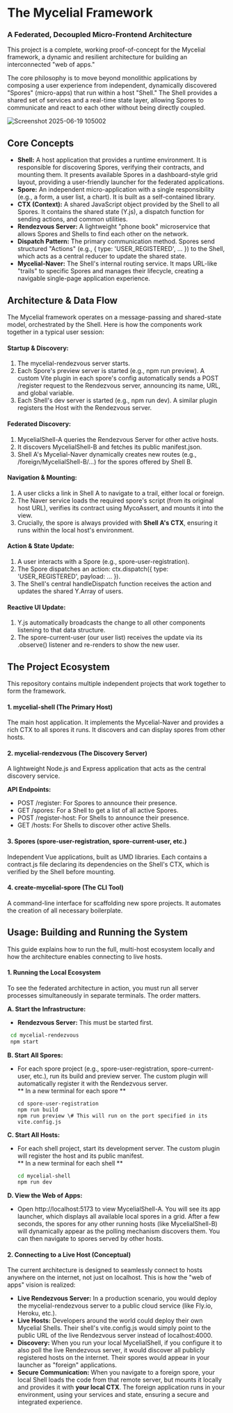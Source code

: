 # **The Mycelial Framework**

### **A Federated, Decoupled Micro-Frontend Architecture**

This project is a complete, working proof-of-concept for the Mycelial framework, a dynamic and resilient architecture for building an interconnected "web of apps."

The core philosophy is to move beyond monolithic applications by composing a user experience from independent, dynamically discovered "Spores" (micro-apps) that run within a host "Shell." The Shell provides a shared set of services and a real-time state layer, allowing Spores to communicate and react to each other without being directly coupled.

![Screenshot 2025-06-19 105002](https://github.com/user-attachments/assets/7f70c971-fcb7-408f-ba38-92e6674db571)


## **Core Concepts**

* **Shell:** A host application that provides a runtime environment. It is responsible for discovering Spores, verifying their contracts, and mounting them. It presents available Spores in a dashboard-style grid layout, providing a user-friendly launcher for the federated applications.  
* **Spore:** An independent micro-application with a single responsibility (e.g., a form, a user list, a chart). It is built as a self-contained library.  
* **CTX (Context):** A shared JavaScript object provided by the Shell to all Spores. It contains the shared state (Y.js), a dispatch function for sending actions, and common utilities.  
* **Rendezvous Server:** A lightweight "phone book" microservice that allows Spores and Shells to find each other on the network.  
* **Dispatch Pattern:** The primary communication method. Spores send structured "Actions" (e.g., { type: 'USER\_REGISTERED', ... }) to the Shell, which acts as a central reducer to update the shared state.  
* **Mycelial-Naver:** The Shell's internal routing service. It maps URL-like "trails" to specific Spores and manages their lifecycle, creating a navigable single-page application experience.

## **Architecture & Data Flow**

The Mycelial framework operates on a message-passing and shared-state model, orchestrated by the Shell. Here is how the components work together in a typical user session:

#### **Startup & Discovery:**

1. The mycelial-rendezvous server starts.  
2. Each Spore's preview server is started (e.g., npm run preview). A custom Vite plugin in each spore's config automatically sends a POST /register request to the Rendezvous server, announcing its name, URL, and global variable.  
3. Each Shell's dev server is started (e.g., npm run dev). A similar plugin registers the Host with the Rendezvous server.

#### **Federated Discovery:**

1. MycelialShell-A queries the Rendezvous Server for other active hosts.  
2. It discovers MycelialShell-B and fetches its public manifest.json.  
3. Shell A's Mycelial-Naver dynamically creates new routes (e.g., /foreign/MycelialShell-B/...) for the spores offered by Shell B.

#### **Navigation & Mounting:**

1. A user clicks a link in Shell A to navigate to a trail, either local or foreign.  
2. The Naver service loads the required spore's script (from its original host URL), verifies its contract using MycoAssert, and mounts it into the view.  
3. Crucially, the spore is always provided with **Shell A's CTX**, ensuring it runs within the local host's environment.

#### **Action & State Update:**

1. A user interacts with a Spore (e.g., spore-user-registration).  
2. The Spore dispatches an action: ctx.dispatch({ type: 'USER\_REGISTERED', payload: ... }).  
3. The Shell's central handleDispatch function receives the action and updates the shared Y.Array of users.

#### **Reactive UI Update:**

1. Y.js automatically broadcasts the change to all other components listening to that data structure.  
2. The spore-current-user (our user list) receives the update via its .observe() listener and re-renders to show the new user.

## **The Project Ecosystem**

This repository contains multiple independent projects that work together to form the framework.

#### **1\. mycelial-shell (The Primary Host)**

The main host application. It implements the Mycelial-Naver and provides a rich CTX to all spores it runs. It discovers and can display spores from other hosts.

#### **2\. mycelial-rendezvous (The Discovery Server)**

A lightweight Node.js and Express application that acts as the central discovery service.

**API Endpoints:**

* POST /register: For Spores to announce their presence.  
* GET /spores: For a Shell to get a list of all active Spores.  
* POST /register-host: For Shells to announce their presence.  
* GET /hosts: For Shells to discover other active Shells.

#### **3\. Spores (spore-user-registration, spore-current-user, etc.)**

Independent Vue applications, built as UMD libraries. Each contains a contract.js file declaring its dependencies on the Shell's CTX, which is verified by the Shell before mounting.

#### **4\. create-mycelial-spore (The CLI Tool)**

A command-line interface for scaffolding new spore projects. It automates the creation of all necessary boilerplate.

## **Usage: Building and Running the System**

This guide explains how to run the full, multi-host ecosystem locally and how the architecture enables connecting to live hosts.

#### **1\. Running the Local Ecosystem**

To see the federated architecture in action, you must run all server processes simultaneously in separate terminals. The order matters.

**A. Start the Infrastructure:**

* **Rendezvous Server:** This must be started first.
 ```bash
  cd mycelial-rendezvous  
  npm start
  ```

**B. Start All Spores:**

* For each spore project (e.g., spore-user-registration, spore-current-user, etc.), run its build and preview server. The custom plugin will automatically register it with the Rendezvous server.  
  ** In a new terminal for each spore **
  ```
  cd spore-user-registration  
  npm run build  
  npm run preview \# This will run on the port specified in its vite.config.js
  ```

**C. Start All Hosts:**

* For each shell project, start its development server. The custom plugin will register the host and its public manifest.  
  ** In a new terminal for each shell ** 
  ```bash
  cd mycelial-shell  
  npm run dev
  ```

**D. View the Web of Apps:**

* Open http://localhost:5173 to view MycelialShell-A. You will see its app launcher, which displays all available local spores in a grid. After a few seconds, the spores for any other running hosts (like MycelialShell-B) will dynamically appear as the polling mechanism discovers them. You can then navigate to spores served by other hosts.

#### **2\. Connecting to a Live Host (Conceptual)**

The current architecture is designed to seamlessly connect to hosts anywhere on the internet, not just on localhost. This is how the "web of apps" vision is realized:

* **Live Rendezvous Server:** In a production scenario, you would deploy the mycelial-rendezvous server to a public cloud service (like Fly.io, Heroku, etc.).  
* **Live Hosts:** Developers around the world could deploy their own Mycelial Shells. Their shell's vite.config.js would simply point to the public URL of the live Rendezvous server instead of localhost:4000.  
* **Discovery:** When you run your local MycelialShell, if you configure it to also poll the live Rendezvous server, it would discover all publicly registered hosts on the internet. Their spores would appear in your launcher as "foreign" applications.  
* **Secure Communication:** When you navigate to a foreign spore, your local Shell loads the code from that remote server, but mounts it locally and provides it with **your local CTX**. The foreign application runs in your environment, using your services and state, ensuring a secure and integrated experience.
